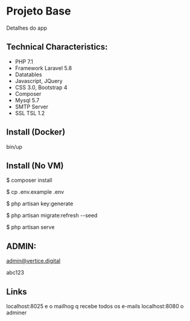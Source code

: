 # Projeto Base
Detalhes do app

## Technical Characteristics:
- PHP 7.1
- Framework Laravel 5.8
- Datatables
- Javascript, JQuery
- CSS 3.0, Bootstrap 4
- Composer
- Mysql 5.7
- SMTP Server
- SSL TSL 1.2

## Install (Docker)

bin/up

## Install (No VM)

$ composer install

$ cp .env.example .env

$ php artisan key:generate

$ php artisan migrate:refresh --seed

$ php artisan serve

## ADMIN:

admin@vertice.digital

abc123

## Links

localhost:8025  e o mailhog q recebe todos os e-mails
localhost:8080 o adminer



